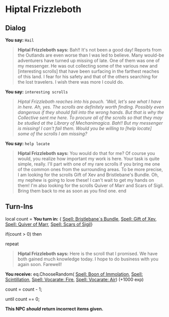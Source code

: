 # Hiptal Frizzleboth
## Dialog

**You say:** `Hail`



>**Hiptal Frizzleboth says:** Bah!! It's not been a good day! Reports from the Outlands are even worse than I was led to believe. Many would-be adventurers have turned up missing of late. One of them was one of my messenger. He was out collecting some of the various new and [interesting scrolls] that have been surfacing in the farthest reaches of this land. I fear for his safety and that of the others searching for the lost travelers. I wish there was more I could do.

**You say:** `interesting scrolls`



>*Hiptal Frizzleboth reaches into his pouch. 'Well, let's see what I have in here. Ah, yes. The scrolls are definitely worth finding. Possibly even dangerous if they should fall into the wrong hands. But that is why the Collective sent me here. To procure all of the scrolls so that they may be studied at the Library of Mechanimagica. Bah!! But my messenger is missing! I can't fail them. Would you be willing to [help locate] some of the scrolls I am missing?*

**You say:** `help locate`



>**Hiptal Frizzleboth says:** You would do that for me? Of course you would, you realize how important my work is here. Your task is quite simple, really. I'll part with one of my rare scrolls if you bring me one of the common ones from the surrounding areas. To be more precise, I am looking for the scrolls Gift of Xev and Bristlebane's Bundle. Oh, my nephew is going to love these! I can't wait to get my hands on them! I'm also looking for the scrolls Quiver of Marr and Scars of Sigil. Bring them back to me as soon as you find one.
end

## Turn-Ins



local count =  **You turn in:**  { [Spell: Bristlebane\`s Bundle](/item/19351),  [Spell: Gift of Xev](/item/19347),  [Spell: Quiver of Marr](/item/19354),  [Spell: Scars of Sigil](/item/19358)}

if(count > 0) then


repeat



>**Hiptal Frizzleboth says:** Here is the scroll that I promised. We have both gained much knowledge today. I hope to do business with you again soon. Farewell!



 **You receive:** eq.ChooseRandom( [Spell: Boon of Immolation](/item/19368), [Spell: Scintillation](/item/19346), [Spell: Vocarate: Fire](/item/19355), [Spell: Vocarate: Air](/item/19357)) (+1000 exp)



count = count - 1;


until count == 0;

**This NPC *should* return incorrect items given.**





